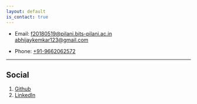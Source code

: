 ```yaml
---
layout: default
is_contact: true
---
```


* Email: [f20180519@pilani.bits-pilani.ac.in](mailto:f20180519@pilani.bits-pilani.ac.in)                                       
[abhijaykemkar123@gmail.com](mailto:abhijaykemkar123@gmail.com)

* Phone: [+91-9662062572](tel:+91-9662062572)

---

## Social

1. [Github](https://github.com/Abhijay-kemkar)
2. [LinkedIn](https://www.linkedin.com/in/abhijay-kemkar-285213195/)
